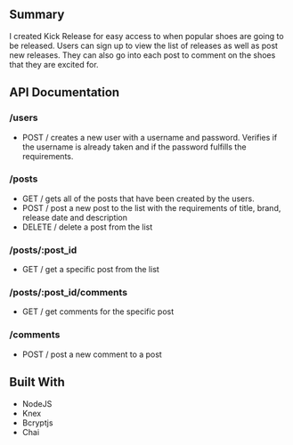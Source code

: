 ## Summary
I created Kick Release for easy access to when popular shoes are going to be released. Users can sign up to view the list of releases
as well as post new releases. They can also go into each post to comment on the shoes that they are excited for.
## API Documentation
### /users 
* POST / creates a new user with a username and password. Verifies if the username is already taken and if the password fulfills the requirements.
### /posts
* GET / gets all of the posts that have been created by the users.
* POST / post a new post to the list with the requirements of title, brand, release date and description
* DELETE / delete a post from the list
### /posts/:post_id
* GET / get a specific post from the list
### /posts/:post_id/comments
* GET / get comments for the specific post
### /comments
* POST / post a new comment to a post
## Built With
* NodeJS
* Knex
* Bcryptjs
* Chai
